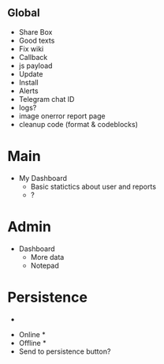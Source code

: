 ## Global
* Share Box
* Good texts
* Fix wiki
* Callback
* js payload
* Update
* Install
* Alerts
* Telegram chat ID
* logs?
* image onerror report page
* cleanup code (format & codeblocks)

# Main
* My Dashboard
    * Basic statictics about user and reports
    * ?

# Admin
* Dashboard
    * More data
    * Notepad

# Persistence
- 
* Online
    * 
* Offline
    *
* Send to persistence button?